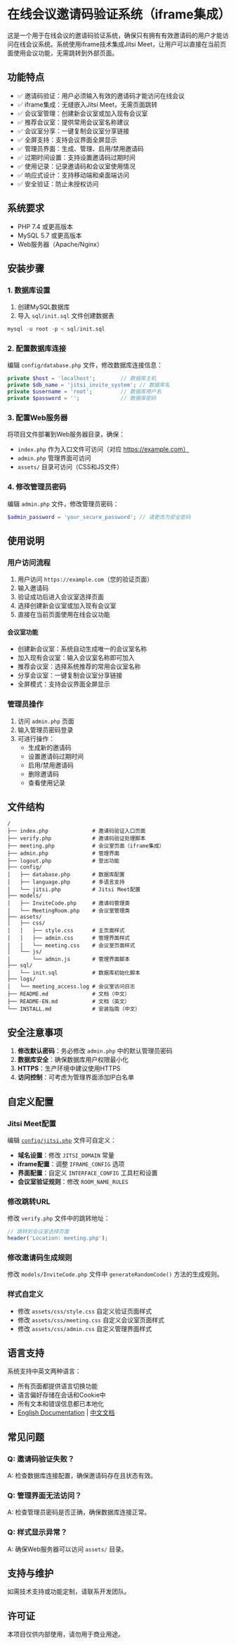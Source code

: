 # 在线会议邀请码验证系统（iframe集成）

这是一个用于在线会议的邀请码验证系统，确保只有拥有有效邀请码的用户才能访问在线会议系统。系统使用iframe技术集成Jitsi Meet，让用户可以直接在当前页面使用会议功能，无需跳转到外部页面。

## 功能特点

- ✅ 邀请码验证：用户必须输入有效的邀请码才能访问在线会议
- ✅ iframe集成：无缝嵌入Jitsi Meet，无需页面跳转
- ✅ 会议室管理：创建新会议室或加入现有会议室
- ✅ 推荐会议室：提供常用会议室名称建议
- ✅ 会议室分享：一键复制会议室分享链接
- ✅ 全屏支持：支持会议界面全屏显示
- ✅ 管理员界面：生成、管理、启用/禁用邀请码
- ✅ 过期时间设置：支持设置邀请码过期时间
- ✅ 使用记录：记录邀请码和会议室使用情况
- ✅ 响应式设计：支持移动端和桌面端访问
- ✅ 安全验证：防止未授权访问

## 系统要求

- PHP 7.4 或更高版本
- MySQL 5.7 或更高版本
- Web服务器（Apache/Nginx）

## 安装步骤

### 1. 数据库设置

1. 创建MySQL数据库
2. 导入 `sql/init.sql` 文件创建数据表
```sql
mysql -u root -p < sql/init.sql
```

### 2. 配置数据库连接

编辑 `config/database.php` 文件，修改数据库连接信息：

```php
private $host = 'localhost';        // 数据库主机
private $db_name = 'jitsi_invite_system'; // 数据库名
private $username = 'root';         // 数据库用户名
private $password = '';             // 数据库密码
```

### 3. 配置Web服务器

将项目文件部署到Web服务器目录，确保：
- `index.php` 作为入口文件可访问（对应 https://example.com）
- `admin.php` 管理界面可访问
- `assets/` 目录可访问（CSS和JS文件）

### 4. 修改管理员密码

编辑 `admin.php` 文件，修改管理员密码：

```php
$admin_password = 'your_secure_password'; // 请更改为安全密码
```

## 使用说明

### 用户访问流程

1. 用户访问 `https://example.com`（您的验证页面）
2. 输入邀请码
3. 验证成功后进入会议室选择页面
4. 选择创建新会议室或加入现有会议室
5. 直接在当前页面使用在线会议功能

#### 会议室功能
- 创建新会议室：系统自动生成唯一的会议室名称
- 加入现有会议室：输入会议室名称即可加入
- 推荐会议室：选择系统推荐的常用会议室名称
- 分享会议室：一键复制会议室分享链接
- 全屏模式：支持会议界面全屏显示

### 管理员操作

1. 访问 `admin.php` 页面
2. 输入管理员密码登录
3. 可进行操作：
   - 生成新的邀请码
   - 设置邀请码过期时间
   - 启用/禁用邀请码
   - 删除邀请码
   - 查看使用记录

## 文件结构

```
/
├── index.php              # 邀请码验证入口页面
├── verify.php             # 邀请码验证处理脚本
├── meeting.php            # 会议室页面（iframe集成）
├── admin.php              # 管理界面
├── logout.php             # 登出功能
├── config/
│   ├── database.php       # 数据库配置
│   ├── language.php       # 多语言支持
│   └── jitsi.php          # Jitsi Meet配置
├── models/
│   ├── InviteCode.php     # 邀请码管理类
│   └── MeetingRoom.php    # 会议室管理类
├── assets/
│   ├── css/
│   │   ├── style.css      # 主页面样式
│   │   ├── admin.css      # 管理界面样式
│   │   └── meeting.css    # 会议室页面样式
│   └── js/
│       └── admin.js       # 管理界面脚本
├── sql/
│   └── init.sql           # 数据库初始化脚本
├── logs/
│   └── meeting_access.log # 会议室访问日志
├── README.md              # 文档（中文）
├── README-EN.md           # 文档（英文）
└── INSTALL.md             # 安装指南（中文）
```

## 安全注意事项

1. **修改默认密码**：务必修改 `admin.php` 中的默认管理员密码
2. **数据库安全**：确保数据库用户权限最小化
3. **HTTPS**：生产环境中建议使用HTTPS
4. **访问控制**：可考虑为管理界面添加IP白名单

## 自定义配置

### Jitsi Meet配置
编辑 [`config/jitsi.php`](config/jitsi.php) 文件可自定义：
- **域名设置**：修改 `JITSI_DOMAIN` 常量
- **iframe配置**：调整 `IFRAME_CONFIG` 选项
- **界面配置**：自定义 `INTERFACE_CONFIG` 工具栏和设置
- **会议室验证规则**：修改 `ROOM_NAME_RULES`

### 修改跳转URL

修改 `verify.php` 文件中的跳转地址：

```php
// 跳转到会议室选择页面
header('Location: meeting.php');
```

### 修改邀请码生成规则

修改 `models/InviteCode.php` 文件中 `generateRandomCode()` 方法的生成规则。

### 样式自定义

- 修改 `assets/css/style.css` 自定义验证页面样式
- 修改 `assets/css/meeting.css` 自定义会议室页面样式
- 修改 `assets/css/admin.css` 自定义管理界面样式

## 语言支持

系统支持中英文两种语言：

- 所有页面都提供语言切换功能
- 语言偏好存储在会话和Cookie中
- 所有文本和错误信息都已本地化
- [English Documentation](README-EN.md) | [中文文档](README.md)

## 常见问题

### Q: 邀请码验证失败？
A: 检查数据库连接配置，确保邀请码存在且状态有效。

### Q: 管理界面无法访问？
A: 检查管理员密码是否正确，确保数据库连接正常。

### Q: 样式显示异常？
A: 确保Web服务器可以访问 `assets/` 目录。

## 支持与维护

如需技术支持或功能定制，请联系开发团队。

## 许可证

本项目仅供内部使用，请勿用于商业用途。